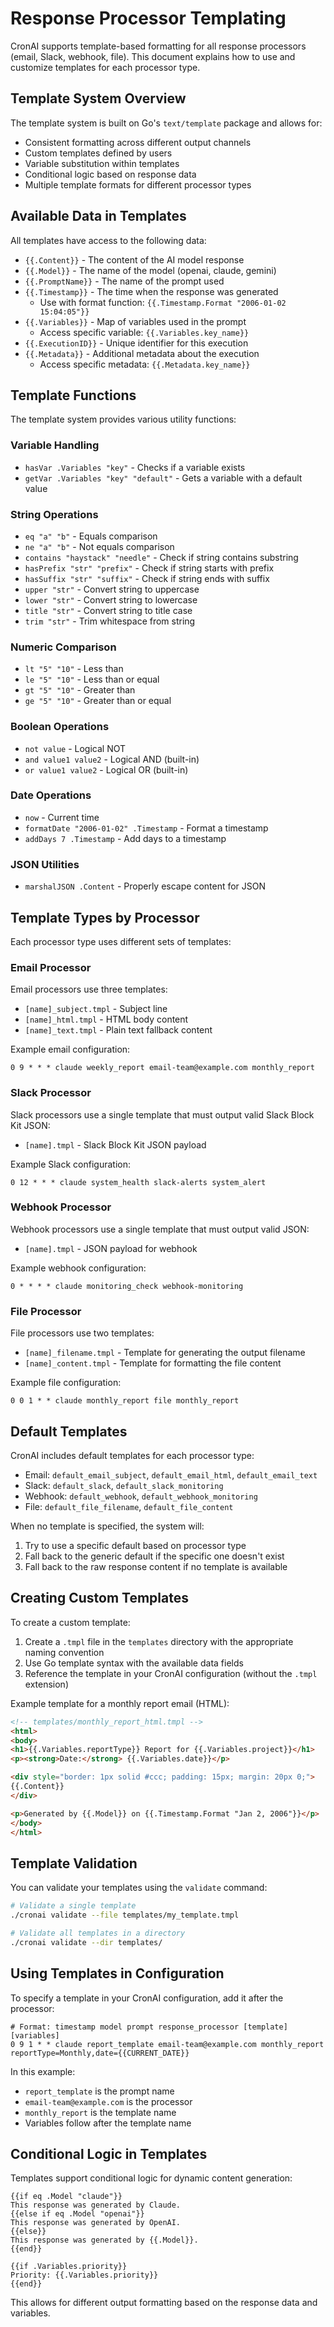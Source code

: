 # Response Processor Templating

CronAI supports template-based formatting for all response processors (email, Slack, webhook, file). This document explains how to use and customize templates for each processor type.

## Template System Overview

The template system is built on Go's `text/template` package and allows for:

- Consistent formatting across different output channels
- Custom templates defined by users
- Variable substitution within templates
- Conditional logic based on response data
- Multiple template formats for different processor types

## Available Data in Templates

All templates have access to the following data:

- `{{.Content}}` - The content of the AI model response
- `{{.Model}}` - The name of the model (openai, claude, gemini)
- `{{.PromptName}}` - The name of the prompt used
- `{{.Timestamp}}` - The time when the response was generated
  - Use with format function: `{{.Timestamp.Format "2006-01-02 15:04:05"}}`
- `{{.Variables}}` - Map of variables used in the prompt
  - Access specific variable: `{{.Variables.key_name}}`
- `{{.ExecutionID}}` - Unique identifier for this execution
- `{{.Metadata}}` - Additional metadata about the execution
  - Access specific metadata: `{{.Metadata.key_name}}`

## Template Functions

The template system provides various utility functions:

### Variable Handling
- `hasVar .Variables "key"` - Checks if a variable exists
- `getVar .Variables "key" "default"` - Gets a variable with a default value

### String Operations
- `eq "a" "b"` - Equals comparison
- `ne "a" "b"` - Not equals comparison
- `contains "haystack" "needle"` - Check if string contains substring
- `hasPrefix "str" "prefix"` - Check if string starts with prefix
- `hasSuffix "str" "suffix"` - Check if string ends with suffix
- `upper "str"` - Convert string to uppercase
- `lower "str"` - Convert string to lowercase
- `title "str"` - Convert string to title case
- `trim "str"` - Trim whitespace from string

### Numeric Comparison
- `lt "5" "10"` - Less than
- `le "5" "10"` - Less than or equal
- `gt "5" "10"` - Greater than
- `ge "5" "10"` - Greater than or equal

### Boolean Operations
- `not value` - Logical NOT
- `and value1 value2` - Logical AND (built-in)
- `or value1 value2` - Logical OR (built-in)

### Date Operations
- `now` - Current time
- `formatDate "2006-01-02" .Timestamp` - Format a timestamp
- `addDays 7 .Timestamp` - Add days to a timestamp

### JSON Utilities
- `marshalJSON .Content` - Properly escape content for JSON

## Template Types by Processor

Each processor type uses different sets of templates:

### Email Processor

Email processors use three templates:
- `[name]_subject.tmpl` - Subject line
- `[name]_html.tmpl` - HTML body content
- `[name]_text.tmpl` - Plain text fallback content

Example email configuration:
```
0 9 * * * claude weekly_report email-team@example.com monthly_report
```

### Slack Processor

Slack processors use a single template that must output valid Slack Block Kit JSON:
- `[name].tmpl` - Slack Block Kit JSON payload

Example Slack configuration:
```
0 12 * * * claude system_health slack-alerts system_alert
```

### Webhook Processor

Webhook processors use a single template that must output valid JSON:
- `[name].tmpl` - JSON payload for webhook

Example webhook configuration:
```
0 * * * * claude monitoring_check webhook-monitoring
```

### File Processor

File processors use two templates:
- `[name]_filename.tmpl` - Template for generating the output filename
- `[name]_content.tmpl` - Template for formatting the file content

Example file configuration:
```
0 0 1 * * claude monthly_report file monthly_report
```

## Default Templates

CronAI includes default templates for each processor type:

- Email: `default_email_subject`, `default_email_html`, `default_email_text`
- Slack: `default_slack`, `default_slack_monitoring`
- Webhook: `default_webhook`, `default_webhook_monitoring`
- File: `default_file_filename`, `default_file_content`

When no template is specified, the system will:
1. Try to use a specific default based on processor type
2. Fall back to the generic default if the specific one doesn't exist
3. Fall back to the raw response content if no template is available

## Creating Custom Templates

To create a custom template:

1. Create a `.tmpl` file in the `templates` directory with the appropriate naming convention
2. Use Go template syntax with the available data fields
3. Reference the template in your CronAI configuration (without the `.tmpl` extension)

Example template for a monthly report email (HTML):

```html
<!-- templates/monthly_report_html.tmpl -->
<html>
<body>
<h1>{{.Variables.reportType}} Report for {{.Variables.project}}</h1>
<p><strong>Date:</strong> {{.Variables.date}}</p>

<div style="border: 1px solid #ccc; padding: 15px; margin: 20px 0;">
{{.Content}}
</div>

<p>Generated by {{.Model}} on {{.Timestamp.Format "Jan 2, 2006"}}</p>
</body>
</html>
```

## Template Validation

You can validate your templates using the `validate` command:

```bash
# Validate a single template
./cronai validate --file templates/my_template.tmpl

# Validate all templates in a directory
./cronai validate --dir templates/
```

## Using Templates in Configuration

To specify a template in your CronAI configuration, add it after the processor:

```
# Format: timestamp model prompt response_processor [template] [variables]
0 9 1 * * claude report_template email-team@example.com monthly_report reportType=Monthly,date={{CURRENT_DATE}}
```

In this example:
- `report_template` is the prompt name
- `email-team@example.com` is the processor
- `monthly_report` is the template name
- Variables follow after the template name

## Conditional Logic in Templates

Templates support conditional logic for dynamic content generation:

```
{{if eq .Model "claude"}}
This response was generated by Claude.
{{else if eq .Model "openai"}}
This response was generated by OpenAI.
{{else}}
This response was generated by {{.Model}}.
{{end}}

{{if .Variables.priority}}
Priority: {{.Variables.priority}}
{{end}}
```

This allows for different output formatting based on the response data and variables.